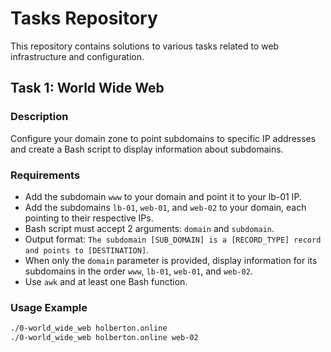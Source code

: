 # Tasks Repository

This repository contains solutions to various tasks related to web infrastructure and configuration.

## Task 1: World Wide Web

### Description
Configure your domain zone to point subdomains to specific IP addresses and create a Bash script to display information about subdomains.

### Requirements
- Add the subdomain `www` to your domain and point it to your lb-01 IP.
- Add the subdomains `lb-01`, `web-01`, and `web-02` to your domain, each pointing to their respective IPs.
- Bash script must accept 2 arguments: `domain` and `subdomain`.
- Output format: `The subdomain [SUB_DOMAIN] is a [RECORD_TYPE] record and points to [DESTINATION]`.
- When only the `domain` parameter is provided, display information for its subdomains in the order `www`, `lb-01`, `web-01`, and `web-02`.
- Use `awk` and at least one Bash function.

### Usage Example
```bash
./0-world_wide_web holberton.online
./0-world_wide_web holberton.online web-02
